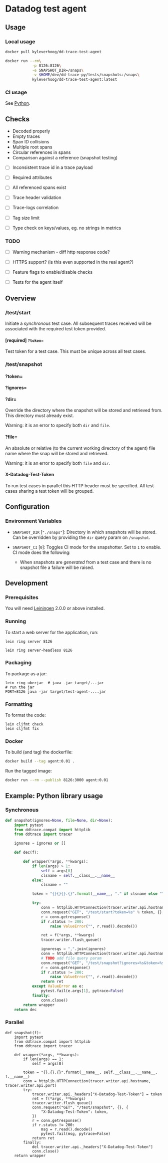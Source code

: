 # Datadog test agent

## Usage

### Local usage

```bash
docker pull kyleverhoog/dd-trace-test-agent

docker run --rm\
            -p 8126:8126\
            -e SNAPSHOT_DIR=/snaps\
            -v $HOME/dev/dd-trace-py/tests/snapshots:/snaps\
            kyleverhoog/dd-trace-test-agent:latest
```

### CI usage

See [Python](https://github.com/datadog/dd-trace-py).

## Checks

- Decoded properly
- Empty traces
- Span ID collisions
- Multiple root spans
- Circular references in spans
- Comparison against a reference (snapshot testing)
- [ ] Inconsistent trace id in a trace payload
- [ ] Required attributes
- [ ] All referenced spans exist
- [ ] Trace header validation
- [ ] Trace-logs correlation
- [ ] Tag size limit
- [ ] Type check on keys/values, eg. no strings in metrics


### TODO

- [ ] Warning mechanism - diff http response code?
- [ ] HTTPS support? (is this even supported in the real agent?)
- [ ] Feature flags to enable/disable checks
- [ ] Tests for the agent itself


## Overview

### /test/start

Initiate a _synchronous_ test case. All subsequent traces received will be
associated with the required test token provided.

#### [required] `?token=`

Test token for a test case. This must be unique across all test cases.


### /test/snapshot

#### ?token=

#### ?ignores=

#### ?dir=

Override the directory where the snapshot will be stored and retrieved from.
This directory must already exist.

Warning: it is an error to specify both `dir` and `file`.

#### ?file=

An absolute or relative (to the current working directory of the agent) file
name where the snap will be stored and retrieved.

Warning: it is an error to specify both `file` and `dir`.

#### X-Datadog-Test-Token

To run test cases in parallel this HTTP header must be specified. All test
cases sharing a test token will be grouped.


## Configuration

### Environment Variables

- `SNAPSHOT_DIR` [`"./snaps"`]: Directory in which snapshots will be stored.
    Can be overridden by providing the `dir` query param on `/snapshot`.

- `SNAPSHOT_CI` [`0`]: Toggles CI mode for the snapshotter. Set to `1` to
  enable. CI mode does the following:

  - When snapshots are _generated_ from a test case and there is no snapshot
    file a failure will be raised.


## Development

### Prerequisites

You will need [Leiningen][] 2.0.0 or above installed.

[leiningen]: https://github.com/technomancy/leiningen

### Running

To start a web server for the application, run:

    lein ring server 8126

    lein ring server-headless 8126


### Packaging

To package as a jar:

    lein ring uberjar  # java -jar target/...jar
    # run the jar
    PORT=8126 java -jar target/test-agent-....jar

### Formatting

To format the code:

    lein cljfmt check
    lein cljfmt fix

### Docker

To build (and tag) the dockerfile:

```bash
docker build --tag agent:0.01 .
```

Run the tagged image:

```bash
docker run --rm --publish 8126:3000 agent:0.01
```


## Example: Python library usage

### Synchronous

```python
def snapshot(ignores=None, file=None, dir=None):
    import pytest
    from ddtrace.compat import httplib
    from ddtrace import tracer

    ignores = ignores or []

    def dec(f):

        def wrapper(*args, **kwargs):
            if len(args) > 1:
                self = args[0]
                clsname = self.__class__.__name__
            else:
                clsname = ""

            token = "{}{}{}.{}".format(__name__, "." if clsname else "", clsname, f.__name__)

            try:
                conn = httplib.HTTPConnection(tracer.writer.api.hostname, tracer.writer.api.port)
                conn.request("GET", "/test/start?token=%s" % token, {}, {})
                r = conn.getresponse()
                if r.status != 200:
                    raise ValueError("", r.read().decode())

                ret = f(*args, **kwargs)
                tracer.writer.flush_queue()

                ignoresqs = ",".join(ignores)
                conn = httplib.HTTPConnection(tracer.writer.api.hostname, tracer.writer.api.port)
                # TODO add file query param
                conn.request("GET", "/test/snapshot?ignores=%s&token=%s&file=out.snap&dir=snaps" % (ignoresqs, token), {}, {})
                r = conn.getresponse()
                if r.status != 200:
                    raise ValueError("", r.read().decode())
                return ret
            except ValueError as e:
                pytest.fail(e.args[1], pytrace=False)
            finally:
                conn.close()
        return wrapper
    return dec
```


### Parallel

```
def snapshot(f):
    import pytest
    from ddtrace.compat import httplib
    from ddtrace import tracer

    def wrapper(*args, **kwargs):
        if len(args) == 1:
            self = args[0]

        token = "{}.{}.{}".format(__name__, self.__class__.__name__, f.__name__)
        conn = httplib.HTTPConnection(tracer.writer.api.hostname, tracer.writer.api.port)
        try:
            tracer.writer.api._headers["X-Datadog-Test-Token"] = token
            ret = f(*args, **kwargs)
            tracer.writer.flush_queue()
            conn.request("GET", "/test/snapshot", {}, {
                "X-Datadog-Test-Token": token,
            })
            r = conn.getresponse()
            if r.status != 200:
                msg = r.read().decode()
                pytest.fail(msg, pytrace=False)
            return ret
        finally:
            del tracer.writer.api._headers["X-Datadog-Test-Token"]
            conn.close()
    return wrapper
```
